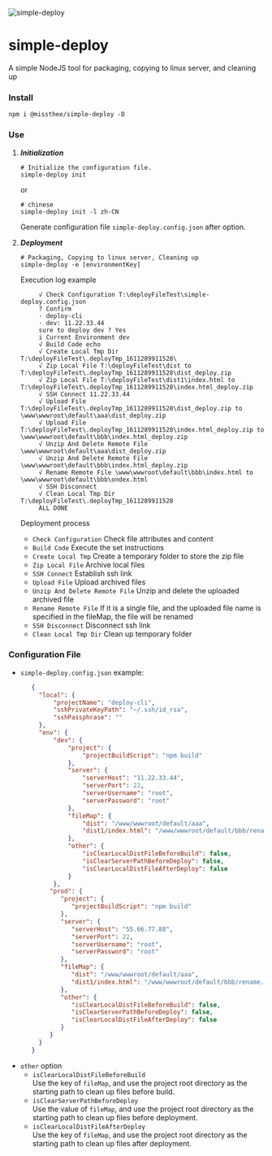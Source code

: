 ![simple-deploy](https://socialify.git.ci/MissThee/simple-deploy/image?font=KoHo&forks=1&language=1&owner=1&pattern=Circuit%20Board&stargazers=1&theme=Light)
# simple-deploy

A simple NodeJS tool for packaging, copying to linux server, and cleaning up

### Install

```
npm i @missthee/simple-deploy -D
```

### Use

1. ***Initialization***
   ```shell
   # Initialize the configuration file.
   simple-deploy init
   ```
   or
   ```shell
   # chinese
   simple-deploy init -l zh-CN
   ```
   Generate configuration file `simple-deploy.config.json` after option.


2. ***Deployment***
   ```shell
   # Packaging, Copying to linux server, Cleaning up
   simple-deploy -e [environmentKey]
   ```
   Execution log example
   ```text
        √ Check Configuration T:\deployFileTest\simple-deploy.config.json
        ? Confirm
        · deploy-cli
        · dev: 11.22.33.44
        sure to deploy dev ? Yes
        i Current Environment dev
        √ Build Code echo
        √ Create Local Tmp Dir T:\deployFileTest\.deployTmp_1611289911528\
        √ Zip Local File T:\deployFileTest\dist to T:\deployFileTest\.deployTmp_1611289911528\dist_deploy.zip
        √ Zip Local File T:\deployFileTest\dist1\index.html to T:\deployFileTest\.deployTmp_1611289911528\index.html_deploy.zip
        √ SSH Connect 11.22.33.44
        √ Upload File T:\deployFileTest\.deployTmp_1611289911528\dist_deploy.zip to \www\wwwroot\default\aaa\dist_deploy.zip
        √ Upload File T:\deployFileTest\.deployTmp_1611289911528\index.html_deploy.zip to \www\wwwroot\default\bbb\index.html_deploy.zip
        √ Unzip And Delete Remote File \www\wwwroot\default\aaa\dist_deploy.zip
        √ Unzip And Delete Remote File \www\wwwroot\default\bbb\index.html_deploy.zip
        √ Rename Remote File \www\wwwroot\default\bbb\index.html to \www\wwwroot\default\bbb\ondex.html
        √ SSH Disconnect
        √ Clean Local Tmp Dir T:\deployFileTest\.deployTmp_1611289911528
        ALL DONE
   ```
   Deployment process
    + `Check Configuration` Check file attributes and content
    + `Build Code` Execute the set instructions
    + `Create Local Tmp` Create a temporary folder to store the zip file
    + `Zip Local File` Archive local files
    + `SSH Connect` Establish ssh link
    + `Upload File` Upload archived files
    + `Unzip And Delete Remote File` Unzip and delete the uploaded archived file
    + `Rename Remote File` If it is a single file, and the uploaded file name is specified in the fileMap, the file will be renamed
    + `SSH Disconnect` Disconnect ssh link
    + `Clean Local Tmp Dir` Clean up temporary folder

### Configuration File

+ `simple-deploy.config.json` example:
   ```json
      {
      	"local": {
      		"projectName": "deploy-cli",              
      		"sshPrivateKeyPath": "~/.ssh/id_rsa", 
      		"sshPassphrase": ""
      	},
      	"env": {
      		"dev": {
      			"project": {
      				"projectBuildScript": "npm build"
      			},
      			"server": {
      				"serverHost": "11.22.33.44",
      				"serverPort": 22,
      				"serverUsername": "root",
      				"serverPassword": "root"
      			},
      			"fileMap": {
      				"dist": "/www/wwwroot/default/aaa",
      				"dist1/index.html": "/www/wwwroot/default/bbb/rename.html"
      			},
      			"other": {
      				"isClearLocalDistFileBeforeBuild": false,
      				"isClearServerPathBeforeDeploy": false,
      				"isClearLocalDistFileAfterDeploy": false
      			}
      		},
           "prod": {
              "project": {
                 "projectBuildScript": "npm build"
              },
              "server": {
                 "serverHost": "55.66.77.88",
                 "serverPort": 22,
                 "serverUsername": "root",
                 "serverPassword": "root"
              },
              "fileMap": {
                 "dist": "/www/wwwroot/default/aaa",
                 "dist1/index.html": "/www/wwwroot/default/bbb/rename.html"
              },
              "other": {
                 "isClearLocalDistFileBeforeBuild": false,
                 "isClearServerPathBeforeDeploy": false,
                 "isClearLocalDistFileAfterDeploy": false
              }
           }
      	}
      }
   ```
+ `other` option
    + `isClearLocalDistFileBeforeBuild`  
      Use the key of `fileMap`, and use the project root directory as the starting path to clean up files before build.
    + `isClearServerPathBeforeDeploy`  
      Use the value of `fileMap`, and use the project root directory as the starting path to clean up files before deployment.
    + `isClearLocalDistFileAfterDeploy`  
      Use the key of `fileMap`, and use the project root directory as the starting path to clean up files after deployment.
